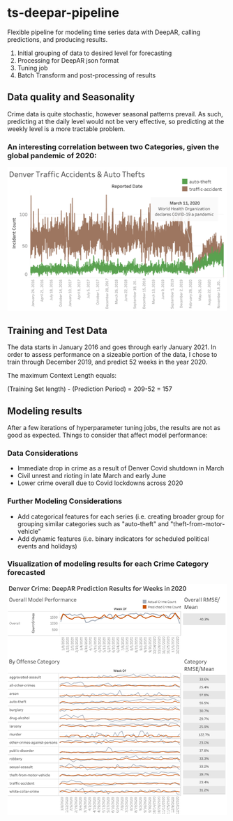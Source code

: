 # ts-deepar-pipeline
Flexible pipeline for modeling time series data with DeepAR, calling predictions, and producing results.

1. Initial grouping of data to desired level for forecasting
2. Processing for DeepAR json format
3. Tuning job
4. Batch Transform and post-processing of results

## Data quality and Seasonality

Crime data is quite stochastic, however seasonal patterns prevail. As such, predicting at the daily level would not be very effective, so predicting at the weekly level is a more tractable problem. 

### An interesting correlation between two Categories, given the global pandemic of 2020:
![viz](https://github.com/datavizhokie/ts-deepar-pipeline/blob/master/Den%20Traffic%20Accidents%20%26%20Auto%20Thefts.png)


## Training and Test Data

The data starts in January 2016 and goes through early January 2021. In order to assess performance on a sizeable portion of the data, I chose to train through December 2019, and predict 52 weeks in the year 2020.

The maximum Context Length equals:

(Training Set length) - (Prediction Period) =  209-52 = 157

## Modeling results

After a few iterations of hyperparameter tuning jobs, the results are not as good as expected. Things to consider that affect model performance:


### Data Considerations
* Immediate drop in crime as a result of Denver Covid shutdown in March
* Civil unrest and rioting in late March and early June
* Lower crime overall due to Covid lockdowns across 2020

### Further Modeling Considerations
* Add categorical features for each series (i.e. creating broader group for grouping similar categories such as "auto-theft" and "theft-from-motor-vehicle"
* Add dynamic features (i.e. binary indicators for scheduled political events and holidays)

### Visualization of modeling results for each Crime Category forecasted

![viz](https://github.com/datavizhokie/ts-deepar-pipeline/blob/master/deepar_results_viz.png)

